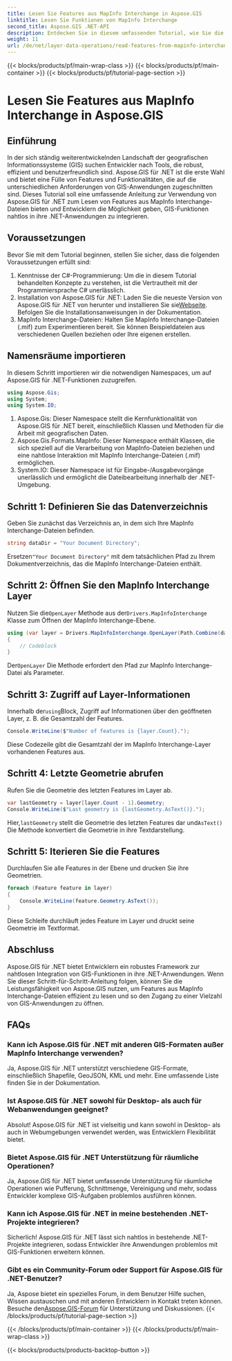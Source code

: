 ```yaml
---
title: Lesen Sie Features aus MapInfo Interchange in Aspose.GIS
linktitle: Lesen Sie Funktionen von MapInfo Interchange
second_title: Aspose.GIS .NET-API
description: Entdecken Sie in diesem umfassenden Tutorial, wie Sie die Leistungsfähigkeit von Aspose.GIS für .NET nutzen können, um Features aus MapInfo Interchange-Dateien zu lesen.
weight: 11
url: /de/net/layer-data-operations/read-features-from-mapinfo-interchange/
---
```


{{< blocks/products/pf/main-wrap-class >}}
{{< blocks/products/pf/main-container >}}
{{< blocks/products/pf/tutorial-page-section >}}

# Lesen Sie Features aus MapInfo Interchange in Aspose.GIS

## Einführung
In der sich ständig weiterentwickelnden Landschaft der geografischen Informationssysteme (GIS) suchen Entwickler nach Tools, die robust, effizient und benutzerfreundlich sind. Aspose.GIS für .NET ist die erste Wahl und bietet eine Fülle von Features und Funktionalitäten, die auf die unterschiedlichen Anforderungen von GIS-Anwendungen zugeschnitten sind. Dieses Tutorial soll eine umfassende Anleitung zur Verwendung von Aspose.GIS für .NET zum Lesen von Features aus MapInfo Interchange-Dateien bieten und Entwicklern die Möglichkeit geben, GIS-Funktionen nahtlos in ihre .NET-Anwendungen zu integrieren.
## Voraussetzungen
Bevor Sie mit dem Tutorial beginnen, stellen Sie sicher, dass die folgenden Voraussetzungen erfüllt sind:
1. Kenntnisse der C#-Programmierung: Um die in diesem Tutorial behandelten Konzepte zu verstehen, ist die Vertrautheit mit der Programmiersprache C# unerlässlich.
2.  Installation von Aspose.GIS für .NET: Laden Sie die neueste Version von Aspose.GIS für .NET von herunter und installieren Sie sie[Webseite](https://releases.aspose.com/gis/net/). Befolgen Sie die Installationsanweisungen in der Dokumentation.
3. MapInfo Interchange-Dateien: Halten Sie MapInfo Interchange-Dateien (.mif) zum Experimentieren bereit. Sie können Beispieldateien aus verschiedenen Quellen beziehen oder Ihre eigenen erstellen.

## Namensräume importieren
In diesem Schritt importieren wir die notwendigen Namespaces, um auf Aspose.GIS für .NET-Funktionen zuzugreifen.
```csharp
using Aspose.Gis;
using System;
using System.IO;
```
1. Aspose.Gis: Dieser Namespace stellt die Kernfunktionalität von Aspose.GIS für .NET bereit, einschließlich Klassen und Methoden für die Arbeit mit geografischen Daten.
2. Aspose.Gis.Formats.MapInfo: Dieser Namespace enthält Klassen, die sich speziell auf die Verarbeitung von MapInfo-Dateien beziehen und eine nahtlose Interaktion mit MapInfo Interchange-Dateien (.mif) ermöglichen.
3. System.IO: Dieser Namespace ist für Eingabe-/Ausgabevorgänge unerlässlich und ermöglicht die Dateibearbeitung innerhalb der .NET-Umgebung.

## Schritt 1: Definieren Sie das Datenverzeichnis
Geben Sie zunächst das Verzeichnis an, in dem sich Ihre MapInfo Interchange-Dateien befinden.
```csharp
string dataDir = "Your Document Directory";
```
 Ersetzen`"Your Document Directory"` mit dem tatsächlichen Pfad zu Ihrem Dokumentverzeichnis, das die MapInfo Interchange-Dateien enthält.
## Schritt 2: Öffnen Sie den MapInfo Interchange Layer
 Nutzen Sie die`OpenLayer` Methode aus der`Drivers.MapInfoInterchange` Klasse zum Öffnen der MapInfo Interchange-Ebene.
```csharp
using (var layer = Drivers.MapInfoInterchange.OpenLayer(Path.Combine(dataDir, "data.mif")))
{
    // Codeblock
}
```
 Der`OpenLayer` Die Methode erfordert den Pfad zur MapInfo Interchange-Datei als Parameter.
## Schritt 3: Zugriff auf Layer-Informationen
 Innerhalb der`using`Block, Zugriff auf Informationen über den geöffneten Layer, z. B. die Gesamtzahl der Features.
```csharp
Console.WriteLine($"Number of features is {layer.Count}.");
```
Diese Codezeile gibt die Gesamtzahl der im MapInfo Interchange-Layer vorhandenen Features aus.
## Schritt 4: Letzte Geometrie abrufen
Rufen Sie die Geometrie des letzten Features im Layer ab.
```csharp
var lastGeometry = layer[layer.Count - 1].Geometry;
Console.WriteLine($"Last geometry is {lastGeometry.AsText()}.");
```
 Hier,`lastGeometry` stellt die Geometrie des letzten Features dar und`AsText()` Die Methode konvertiert die Geometrie in ihre Textdarstellung.
## Schritt 5: Iterieren Sie die Features
Durchlaufen Sie alle Features in der Ebene und drucken Sie ihre Geometrien.
```csharp
foreach (Feature feature in layer)
{
    Console.WriteLine(feature.Geometry.AsText());
}
```
Diese Schleife durchläuft jedes Feature im Layer und druckt seine Geometrie im Textformat.

## Abschluss
Aspose.GIS für .NET bietet Entwicklern ein robustes Framework zur nahtlosen Integration von GIS-Funktionen in ihre .NET-Anwendungen. Wenn Sie dieser Schritt-für-Schritt-Anleitung folgen, können Sie die Leistungsfähigkeit von Aspose.GIS nutzen, um Features aus MapInfo Interchange-Dateien effizient zu lesen und so den Zugang zu einer Vielzahl von GIS-Anwendungen zu öffnen.
## FAQs
### Kann ich Aspose.GIS für .NET mit anderen GIS-Formaten außer MapInfo Interchange verwenden?
Ja, Aspose.GIS für .NET unterstützt verschiedene GIS-Formate, einschließlich Shapefile, GeoJSON, KML und mehr. Eine umfassende Liste finden Sie in der Dokumentation.
### Ist Aspose.GIS für .NET sowohl für Desktop- als auch für Webanwendungen geeignet?
Absolut! Aspose.GIS für .NET ist vielseitig und kann sowohl in Desktop- als auch in Webumgebungen verwendet werden, was Entwicklern Flexibilität bietet.
### Bietet Aspose.GIS für .NET Unterstützung für räumliche Operationen?
Ja, Aspose.GIS für .NET bietet umfassende Unterstützung für räumliche Operationen wie Pufferung, Schnittmenge, Vereinigung und mehr, sodass Entwickler komplexe GIS-Aufgaben problemlos ausführen können.
### Kann ich Aspose.GIS für .NET in meine bestehenden .NET-Projekte integrieren?
Sicherlich! Aspose.GIS für .NET lässt sich nahtlos in bestehende .NET-Projekte integrieren, sodass Entwickler ihre Anwendungen problemlos mit GIS-Funktionen erweitern können.
### Gibt es ein Community-Forum oder Support für Aspose.GIS für .NET-Benutzer?
Ja, Aspose bietet ein spezielles Forum, in dem Benutzer Hilfe suchen, Wissen austauschen und mit anderen Entwicklern in Kontakt treten können. Besuche den[Aspose.GIS-Forum](https://forum.aspose.com/c/gis/33) für Unterstützung und Diskussionen.
{{< /blocks/products/pf/tutorial-page-section >}}

{{< /blocks/products/pf/main-container >}}
{{< /blocks/products/pf/main-wrap-class >}}

{{< blocks/products/products-backtop-button >}}
